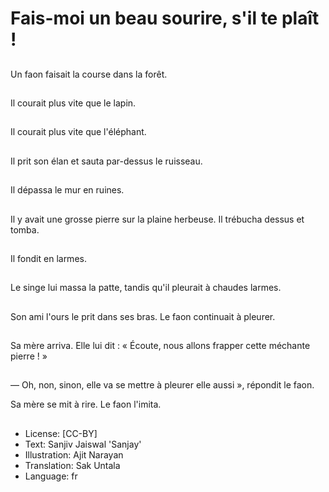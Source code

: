 # Fais-moi un beau sourire, s'il te plaît !

##
Un faon faisait la course dans la forêt.

##
Il courait plus vite que le lapin.

##
Il courait plus vite que l'éléphant.

##
Il prit son élan et sauta par-dessus le ruisseau.

##
Il dépassa le mur en ruines.

##
Il y avait une grosse pierre sur la plaine herbeuse. Il trébucha dessus et tomba.

##
Il fondit en larmes.

##
Le singe lui massa la patte, tandis qu'il pleurait à chaudes larmes.

##
Son ami l'ours le prit dans ses bras. Le faon continuait à pleurer.

##
Sa mère arriva. Elle lui dit : « Écoute, nous allons frapper cette méchante pierre ! »

##
— Oh, non, sinon, elle va se mettre à pleurer elle aussi », répondit le faon. 

Sa mère se mit à rire. Le faon l'imita.

##
* License: [CC-BY]
* Text: Sanjiv Jaiswal 'Sanjay'
* Illustration: Ajit Narayan
* Translation: Sak Untala
* Language: fr

